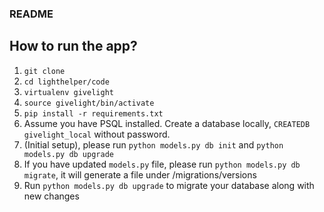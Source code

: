 ### README

## How to run the app?
1. `git clone`
2. `cd lighthelper/code`
3. `virtualenv givelight`
4. `source givelight/bin/activate`
5. `pip install -r requirements.txt`
6.  Assume you have PSQL installed. Create a database locally, `CREATEDB givelight_local` without password.
7.  (Initial setup), please run `python models.py db init` and `python models.py db upgrade` 
7.  If you have updated `models.py` file, please run `python models.py db migrate`, it will generate a file under /migrations/versions
8.  Run `python models.py db upgrade` to migrate your database along with new changes
